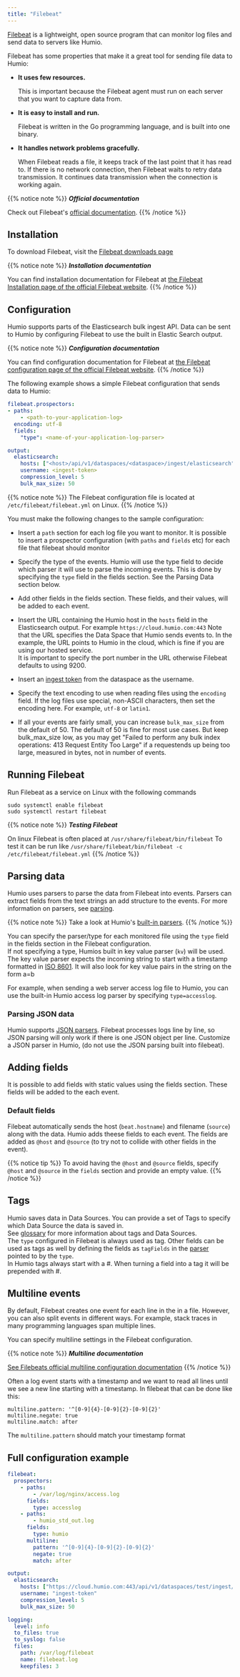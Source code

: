 ```yaml
---
title: "Filebeat"
---
```


[Filebeat](https://www.elastic.co/products/beats/filebeat) is a lightweight, open source program that can monitor log files and send data to servers like Humio.

Filebeat has some properties that make it a great tool for sending file data to Humio:

* **It uses few resources.**

    This is important because the Filebeat agent must run on each server that you want to capture data from.

* **It is easy to install and run.**

    Filebeat is written in the Go programming language, and is built into one binary.

* **It handles network problems gracefully.**

    When Filebeat reads a file, it keeps track of the last point that it has read to. If there is no network connection, then Filebeat waits to retry data transmission. It continues data transmission when the connection is working again.


{{% notice note %}}
***Official documentation***

Check out Filebeat's [official documentation](https://www.elastic.co/guide/en/beats/filebeat/current/index.html).
{{% /notice %}}

## Installation

To download Filebeat, visit the [Filebeat downloads page](https://www.elastic.co/downloads/beats/filebeat)

{{% notice note %}}
***Installation documentation***

You can find installation documentation for Filebeat at [the Filebeat Installation page of the official Filebeat website](https://www.elastic.co/guide/en/beats/filebeat/current/filebeat-installation.html).
{{% /notice %}}

## Configuration

Humio supports parts of the Elasticsearch bulk ingest API.
Data can be sent to Humio by configuring Filebeat to use the built in Elastic Search output.

{{% notice note %}}
***Configuration documentation***

You can find configuration documentation for Filebeat at [the Filebeat configuration page of the official Filebeat website](https://www.elastic.co/guide/en/beats/filebeat/current/filebeat-configuration-details.html).
{{% /notice %}}

The following example shows a simple Filebeat configuration that sends data to Humio:

``` yaml
filebeat.prospectors:
- paths:
    - <path-to-your-application-log>
  encoding: utf-8
  fields:
    "type": <name-of-your-application-log-parser>

output:
  elasticsearch:
    hosts: ["<host>/api/v1/dataspaces/<dataspace>/ingest/elasticsearch"]
    username: <ingest-token>
    compression_level: 5
    bulk_max_size: 50

```

{{% notice note %}}
The Filebeat configuration file is located at `/etc/filebeat/filebeat.yml` on Linux.
{{% /notice %}}

You must make the following changes to the sample configuration:

* Insert a `path` section for each log file you want to monitor.
It is possible to insert a prospector configuration (with `paths` and `fields` etc) for each file that filebeat should monitor
* Specify the type of the events. Humio will use the type field to decide which parser it will use to parse the incoming events.
This is done by specifying the `type` field in the fields section. See the Parsing Data section below.
* Add other fields in the fields section. These fields, and their values, will be added to each event.
* Insert the URL containing the Humio host in the `hosts` field in the Elasticsearch output. For example `https://cloud.humio.com:443`
Note that the URL specifies the Data Space that Humio sends events to. 
In the example, the URL points to Humio in the cloud, which is fine if you are using our hosted service.  
It is important to specify the port number in the URL otherwise Filebeat defaults to using 9200.
* Insert an [ingest token](/ingest-tokens.md) from the dataspace as the username.
* Specify the text encoding to use when reading files using the `encoding` field. If the log files use special, non-ASCII characters, then set the encoding here. For example, `utf-8` or `latin1`.

* If all your events are fairly small, you can increase `bulk_max_size` from the default of 50. The default of 50 is fine for most use cases.
  But keep bulk_max_size low, as you may get "Failed to perform any bulk index operations: 413 Request Entity Too Large" if a requestends up being too large, measured in bytes, not in number of events.

## Running Filebeat
Run Filebeat as a service on Linux with the following commands
```
sudo systemctl enable filebeat
sudo systemctl restart filebeat 
```

{{% notice note %}}
***Testing Filebeat***

On linux Filebeat is often placed at `/usr/share/filebeat/bin/filebeat` 
To test it can be run like `/usr/share/filebeat/bin/filebeat -c /etc/filebeat/filebeat.yml` 
{{% /notice %}}

## Parsing data
Humio uses parsers to parse the data from Filebeat into events.
Parsers can extract fields from the text strings an add structure to the events.
For more information on parsers, see [parsing](/parsing.md).

{{% notice note %}}
Take a look at Humio's [built-in parsers](/built-in-parsers.md).
{{% /notice %}}

You can specify the parser/type for each monitored file using the `type` field in the fields section in the Filebeat configuration.  
If not specifying a type, Humios built in key value parser (`kv`) will be used.
The key value parser expects the incoming string to start with a timestamp formatted in [ISO 8601](https://en.wikipedia.org/wiki/ISO_8601).
It will also look for key value pairs in the string on the form a=b

For example, when sending a web server access log file to Humio, you can use the built-in Humio access log parser by specifying `type=accesslog`.

### Parsing JSON data

Humio supports [JSON parsers](/parsing.md).
Filebeat processes logs line by line, so JSON parsing will only work if there is one JSON object per line.
Customize a JSON parser in Humio,  (do not use the JSON parsing built into filebeat).


## Adding fields
It is possible to add fields with static values using the fields section. These fields will be added to the each event.

### Default fields
Filebeat automatically sends the host (`beat.hostname`) and filename (`source`) along with the data. Humio adds theese fields to each event.
The fields are added as `@host` and `@source` (to try not to collide with other fields in the event).

{{% notice tip %}}
To avoid having the `@host` and `@source` fields, specify `@host` and `@source` in the `fields` section and provide an empty value.
{{% /notice %}}

## Tags
Humio saves data in Data Sources. You can provide a set of Tags to specify which Data Source the data is saved in.  
See [glossary](/glossary.md#tags) for more information about tags and Data Sources.  
The `type` configured in Filebeat is always used as tag. Other fields can be used as tags as well by defining the fields as `tagFields` in the [parser](/parsing.md) pointed to by the `type`.  
In Humio tags always start with a #. When turning a field into a tag it will be prepended with #.


## Multiline events
By default, Filebeat creates one event for each line in the in a file. However, you can also split events in different ways.
For example, stack traces in many programming languages span multiple lines.

You can specify multiline settings in the Filebeat configuration.

{{% notice note %}}
***Multiline documentation***

[See Filebeats official multiline configuration documentation](https://www.elastic.co/guide/en/beats/filebeat/master/multiline-examples.html)
{{% /notice %}}

Often a log event starts with a timestamp and we want to read all lines until we see a new line starting with a timestamp.
In filebeat that can be done like this:
```
multiline.pattern: '^[0-9]{4}-[0-9]{2}-[0-9]{2}'
multiline.negate: true
multiline.match: after
```
The `multiline.pattern` should match your timestamp format

## Full configuration example

``` yaml
filebeat:
  prospectors:
    - paths:
        - /var/log/nginx/access.log
      fields:
        type: accesslog
    - paths:
        - humio_std_out.log
      fields:
        type: humio
      multiline:
        pattern: '^[0-9]{4}-[0-9]{2}-[0-9]{2}'
        negate: true
        match: after

output:
  elasticsearch:
    hosts: ["https://cloud.humio.com:443/api/v1/dataspaces/test/ingest/elasticsearch"]
    username: "ingest-token"
    compression_level: 5
    bulk_max_size: 50

logging:
  level: info
  to_files: true
  to_syslog: false
  files:
    path: /var/log/filebeat
    name: filebeat.log
    keepfiles: 3
    
```
